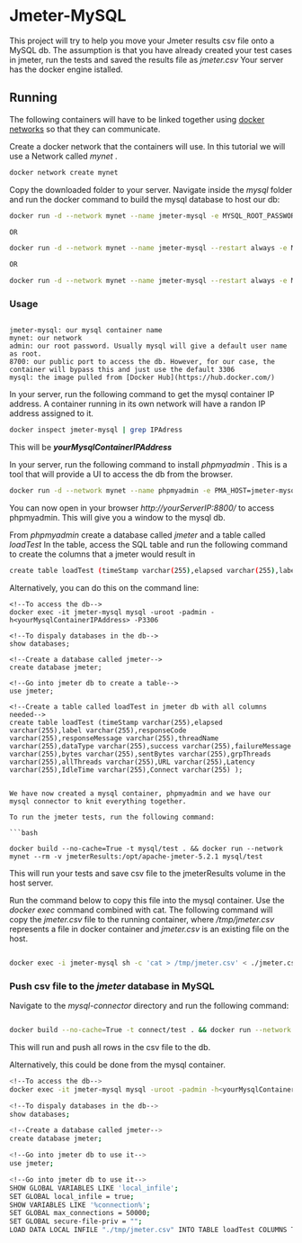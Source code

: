 # Jmeter-MySQL

This project will try to help you move your Jmeter results csv file onto a MySQL db.
The assumption is that you have already created your test cases in jmeter, run the tests and saved the results file as _jmeter.csv_
Your server has the docker engine istalled.

## Running
The following containers will have to be linked together using [docker networks](https://docs.docker.com/network/) so that they can communicate.

Create a docker network that the containers will use. In this tutorial we will use a Network called _mynet_ .

```bash
docker network create mynet
```

Copy the downloaded folder to your server.
Navigate inside the _mysql_ folder and run the docker command to build the mysql database to host our db:

```bash
docker run -d --network mynet --name jmeter-mysql -e MYSQL_ROOT_PASSWORD=admin -p 8700:3306 mysql

OR

docker run -d --network mynet --name jmeter-mysql --restart always -e MYSQL_ROOT_PASSWORD=admin -p 8700:3306 mysql

OR

docker run -d --network mynet --name jmeter-mysql --restart always -e MYSQL_ROOT_PASSWORD=admin --publish 8700:3306 mysql

```

### Usage

```

jmeter-mysql: our mysql container name
mynet: our network
admin: our root password. Usually mysql will give a default user name as root.
8700: our public port to access the db. However, for our case, the container will bypass this and just use the default 3306
mysql: the image pulled from [Docker Hub](https://hub.docker.com/)

```

In your server, run the following command to get the mysql container IP address.
A container running in its own network will have a randon IP address assigned to it.

```bash
docker inspect jmeter-mysql | grep IPAdress
```

This will be ***yourMysqlContainerIPAddress***

In your server, run the following command to install _phpmyadmin_ .
This is a tool that will provide a UI to access the db from the browser.

```bash
docker run -d --network mynet --name phpmyadmin -e PMA_HOST=jmeter-mysql -p 8800:80 phpmyadmin/phpmyadmin

```

You can now open in your browser _http://yourServerIP:8800/_ to access phpmyadmin. This will give you a window to the mysql db.

From _phpmyadmin_ create a database called _jmeter_ and a table called _loadTest_
In the table, access the SQL table and run the following command to create the columns that a jmeter would result in

```bash
create table loadTest (timeStamp varchar(255),elapsed varchar(255),label varchar(255),responseCode varchar(255),responseMessage varchar(255),threadName varchar(255),dataType varchar(255),success varchar(255),failureMessage varchar(255),bytes varchar(255),sentBytes varchar(255),grpThreads varchar(255),allThreads varchar(255),URL varchar(255),Latency varchar(255),IdleTime varchar(255),Connect varchar(255) );

```

Alternatively, you can do this on the command line:

```
<!--To access the db-->
docker exec -it jmeter-mysql mysql -uroot -padmin -h<yourMysqlContainerIPAddress> -P3306

<!--To dispaly databases in the db-->
show databases;

<!--Create a database called jmeter-->
create database jmeter;

<!--Go into jmeter db to create a table-->
use jmeter;

<!--Create a table called loadTest in jmeter db with all columns needed-->
create table loadTest (timeStamp varchar(255),elapsed varchar(255),label varchar(255),responseCode varchar(255),responseMessage varchar(255),threadName varchar(255),dataType varchar(255),success varchar(255),failureMessage varchar(255),bytes varchar(255),sentBytes varchar(255),grpThreads varchar(255),allThreads varchar(255),URL varchar(255),Latency varchar(255),IdleTime varchar(255),Connect varchar(255) );


We have now created a mysql container, phpmyadmin and we have our mysql connector to knit everything together.

To run the jmeter tests, run the following command:

```bash

docker build --no-cache=True -t mysql/test . && docker run --network mynet --rm -v jmeterResults:/opt/apache-jmeter-5.2.1 mysql/test

```

This will run your tests and save csv file to the jmeterResults volume in the host server.

Run the command below to copy this file into the mysql container.
Use the _docker exec_ command combined with cat. The following command will copy the _jmeter.csv_ file to the running container, 
where _/tmp/jmeter.csv_ represents a file in docker container and _jmeter.csv_ is an existing file on the host.

```bash

docker exec -i jmeter-mysql sh -c 'cat > /tmp/jmeter.csv' < ./jmeter.csv

```

### Push csv file to the _jmeter_ database in MySQL

Navigate to the _mysql-connector_ directory and run the following command:

```bash

docker build --no-cache=True -t connect/test . && docker run --network mynet --rm connect/test

```

This will run and push all rows in the csv file to the db.

Alternatively, this could be done from the mysql container. 

```bash
<!--To access the db-->
docker exec -it jmeter-mysql mysql -uroot -padmin -h<yourMysqlContainerIPAddress> -P3306

<!--To dispaly databases in the db-->
show databases;

<!--Create a database called jmeter-->
create database jmeter;

<!--Go into jmeter db to use it-->
use jmeter;

<!--Go into jmeter db to use it-->
SHOW GLOBAL VARIABLES LIKE 'local_infile';
SET GLOBAL local_infile = true;
SHOW VARIABLES LIKE '%connection%';
SET GLOBAL max_connections = 50000;
SET GLOBAL secure-file-priv = "";
LOAD DATA LOCAL INFILE "./tmp/jmeter.csv" INTO TABLE loadTest COLUMNS TERMINATED BY ',' OPTIONALLY ENCLOSED BY '"' ESCAPED BY '"' LINES TERMINATED BY '\n' IGNORE 1 LINES;

```























